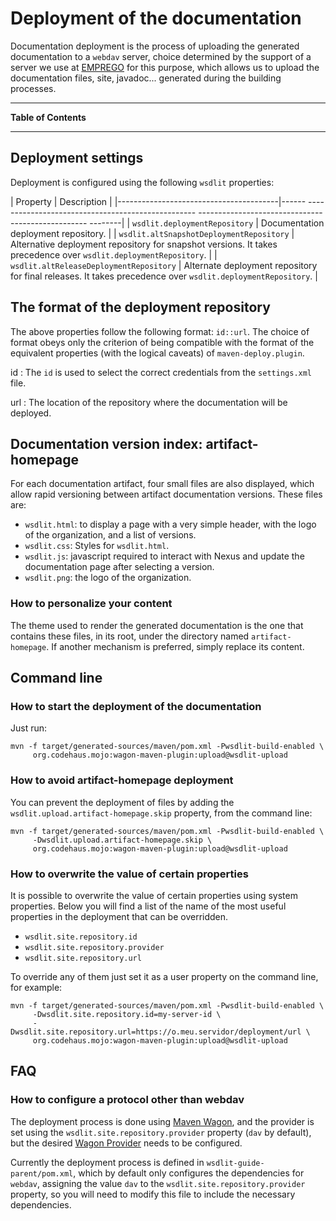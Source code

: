 <!--
  #%L
  AMTEGA WsdlIT Maven Plugin
  %%
  Copyright (C) 2021 - 2022 Axencia para a Modernización Tecnolóxica de Galicia (AMTEGA) - Xunta de Galicia
  %%
  This file is part of "wsdlit".
  
  "wsdlit" is free software: you can redistribute it and/or modify
  it under the terms of:
  European Union Public License, either Version 1.2 or – as soon
  they will be approved by the European Commission - subsequent versions of
  the EUPL;
  
  "wsdlit" is distributed in the hope that it will be useful,
  but WITHOUT ANY WARRANTY; without even the implied warranty of
  MERCHANTABILITY or FITNESS FOR A PARTICULAR PURPOSE. See the
  European Union Public License for more details.
  
  You may obtain a copy of tce European Union Public Licence at:
  http://joinup.ec.europa.eu/software/page/eupl/licence-eupl
  #L%
  -->

Deployment of the documentation
===============================

Documentation deployment is the process of uploading the generated documentation to a `webdav` server,
choice determined by the support of a server we use at [EMPREGO](https://emprego.xunta.gal) for this purpose,
which allows us to upload the documentation files, site, javadoc... generated during the building processes.

---
**Table of Contents**
<!-- MACRO{toc} -->
---

## Deployment settings
Deployment is configured using the following `wsdlit` properties:

| Property | Description |
|----------------------------------------|------ -------------------------------------------------- -------------------------------------------------- --------|
| `wsdlit.deploymentRepository` | Documentation deployment repository. |
| `wsdlit.altSnapshotDeploymentRepository` | Alternative deployment repository for snapshot versions. It takes precedence over `wsdlit.deploymentRepository`. |
| `wsdlit.altReleaseDeploymentRepository` | Alternate deployment repository for final releases. It takes precedence over `wsdlit.deploymentRepository`. |

## The format of the deployment repository
The above properties follow the following format: `id::url`.
The choice of format obeys only the criterion of being compatible with the format of the equivalent properties (with the logical caveats) of `maven-deploy.plugin`.

id
: The `id` is used to select the correct credentials from the `settings.xml` file.

url
: The location of the repository where the documentation will be deployed.

## Documentation version index: artifact-homepage
For each documentation artifact, four small files are also displayed,
which allow rapid versioning between artifact documentation versions.
These files are:

* `wsdlit.html`: to display a page with a very simple header, with the logo of the organization, and a list of versions.
* `wsdlit.css`: Styles for `wsdlit.html`.
* `wsdlit.js`: javascript required to interact with Nexus and update the documentation page after selecting a version.
* `wsdlit.png`: the logo of the organization.

### How to personalize your content
The theme used to render the generated documentation is the one that contains these files,
in its root, under the directory named `artifact-homepage`.
If another mechanism is preferred, simply replace its content.

## Command line

### How to start the deployment of the documentation
Just run:

```shell
mvn -f target/generated-sources/maven/pom.xml -Pwsdlit-build-enabled \
     org.codehaus.mojo:wagon-maven-plugin:upload@wsdlit-upload
```

### How to avoid artifact-homepage deployment
You can prevent the deployment of files by adding the `wsdlit.upload.artifact-homepage.skip` property,
from the command line:

```shell
mvn -f target/generated-sources/maven/pom.xml -Pwsdlit-build-enabled \
     -Dwsdlit.upload.artifact-homepage.skip \
     org.codehaus.mojo:wagon-maven-plugin:upload@wsdlit-upload
```

### How to overwrite the value of certain properties
It is possible to overwrite the value of certain properties using system properties.
Below you will find a list of the name of the most useful properties in the deployment that can be overridden.

* `wsdlit.site.repository.id`
* `wsdlit.site.repository.provider`
* `wsdlit.site.repository.url`

To override any of them just set it as a user property on the command line, for example:

```shell
mvn -f target/generated-sources/maven/pom.xml -Pwsdlit-build-enabled \
     -Dwsdlit.site.repository.id=my-server-id \
     -Dwsdlit.site.repository.url=https://o.meu.servidor/deployment/url \
     org.codehaus.mojo:wagon-maven-plugin:upload@wsdlit-upload
```

## FAQ

### How to configure a protocol other than webdav
The deployment process is done using [Maven Wagon](https://maven.apache.org/wagon/index.html),
and the provider is set using the `wsdlit.site.repository.provider` property (`dav` by default),
but the desired [Wagon Provider](https://maven.apache.org/wagon/wagon-providers/index.html) needs to be configured.

Currently the deployment process is defined in `wsdlit-guide-parent/pom.xml`,
which by default only configures the dependencies for `webdav`,
assigning the value `dav` to the `wsdlit.site.repository.provider` property,
so you will need to modify this file to include the necessary dependencies.